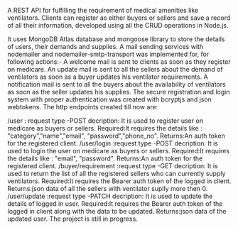 A REST API for fulfilling the requirement of medical amenities like ventilators. Clients can register as either buyers or sellers and save a record of all their information, developed using all the CRUD operations in Node.js.

It uses MongoDB Atlas database and mongoose library to store the details of users, their demands and supplies.
A mail sending services with nodemailer and nodemailer-smtp-transport was implemented for, for following actions:-
A welcome mail is sent to clients as soon as they register on medicare.
An update mail is sent to all the sellers about the demand of ventilators as soon as a buyer updates his ventilator requirements.
A notification mail is sent to all the buyers about the availability of ventilators as soon as the seller updates his supplies.
The secure registration and login system with proper authentication was created with bcryptjs and json webtokens.
The http endpoints created till now are:

/user : request type -POST decription: It is used to register user on medicare as buyers or sellers. Required:It requires the details like : "category","name","email", "password","phone_no". Returns:An auth token for the registered client.
/user/login :request type -POST decription: It is used to login the user on medicare as buyers or sellers. Required:It requires the details like : "email", "password". Returns:An auth token for the registered client.
/buyer/requirement :request type -GET decription: It is used to return the list of all the registered sellers who can currently supply ventilators. Required:It requires the Bearer auth token of the logged in client. Returns:json data of all the sellers with ventilator suplly more then 0.
/user/update :request type -PATCH decription: It is used to update the details of logged in user. Required:It requires the Bearer auth token of the logged in client along with the data to be updated. Returns:json data of the updated user.
The project is still in progress.

